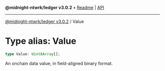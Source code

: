 **@midnight-ntwrk/ledger v3.0.2** • [Readme](../README.md) \| [API](../globals.md)

***

[@midnight-ntwrk/ledger v3.0.2](../README.md) / Value

# Type alias: Value

```ts
type Value: Uint8Array[];
```

An onchain data value, in field-aligned binary format.
